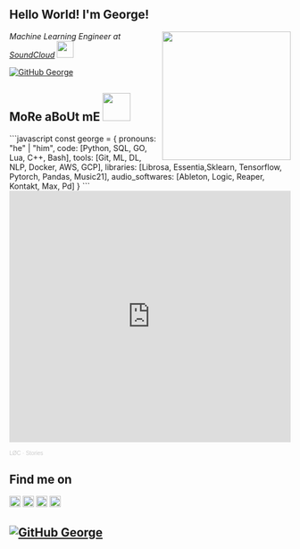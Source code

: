 <h2> Hello World! I'm George!</h2>
<img align='right' src="https://media.giphy.com/media/ahVlmHJzTMxygUxUou/giphy.gif" width="230">
<p><em>Machine Learning Engineer at <a href="http://soundcloud.com/">SoundCloud</a> <img src="https://www.freepnglogos.com/uploads/soundcloud-logo-png/soundcloud-logo-soundcloud-icon-logo-png-transparent-svg-vector-bie-supply-13.png" width="30">
</em></p>


[![GitHub George](https://img.shields.io/github/followers/george?label=follow&style=social)](https://github.com/gnai)



## MoRe aBoUt mE <img src="https://media.giphy.com/media/209EMjxpj6m81UsCTQ/giphy.gif" width="50"> 
<p>
```javascript
const george = {
  pronouns: "he" | "him",
  code: [Python, SQL, GO, Lua, C++, Bash],
  tools: [Git, ML, DL, NLP, Docker, AWS, GCP],
  libraries: [Librosa, Essentia,Sklearn, Tensorflow, Pytorch, Pandas, Music21],
  audio_softwares: [Ableton, Logic, Reaper, Kontakt, Max, Pd]  
}
```

<iframe width="100%" height="450" scrolling="no" frameborder="no" allow="autoplay" src="https://w.soundcloud.com/player/?url=https%3A//api.soundcloud.com/playlists/362672371&color=%23ff5500&auto_play=true&hide_related=false&show_comments=true&show_user=true&show_reposts=false&show_teaser=true"></iframe><div style="font-size: 10px; color: #cccccc;line-break: anywhere;word-break: normal;overflow: hidden;white-space: nowrap;text-overflow: ellipsis; font-family: Interstate,Lucida Grande,Lucida Sans Unicode,Lucida Sans,Garuda,Verdana,Tahoma,sans-serif;font-weight: 100;"><a href="https://soundcloud.com/lineorcircle" title="LØC" target="_blank" style="color: #cccccc; text-decoration: none;">LØC</a> · <a href="https://soundcloud.com/lineorcircle/sets/stories" title="Stories" target="_blank" style="color: #cccccc; text-decoration: none;">Stories</a></div>


## Find me on
<p>
  <a href="mailto:george.naimeh@soundcloud.com"><img src="https://img.icons8.com/color/96/000000/gmail.png" width="20" alt="email"/></a>
  <a href="https://www.linkedin.com/in/george-naimeh/"><img src="https://img.icons8.com/color/96/000000/linkedin.png" width="20" alt="linkedin"/></a>
  <a href="https://www.instagram.com/lineorcircle"><img src="https://img.icons8.com/color/96/000000/instagram-new.png" width="20" alt="instagram"/></a>
  <a href="https://soundcloud.com/lineorcircle"><img src="https://www.freepnglogos.com/uploads/soundcloud-logo-png/black-soundcloud-logo-transparent-png--8.png" width="20" alt="soundcloud"/></a>

[![GitHub George](https://img.shields.io/github/followers/george?label=follow&style=social)](https://github.com/gnai)
---
